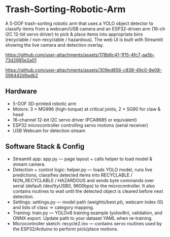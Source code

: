 # Trash-Sorting-Robotic-Arm

A 5-DOF trash-sorting robotic arm that uses a YOLO object detector to classify items from a webcam/USB camera and an ESP32-driven arm (16-ch I2C 12-bit servo driver) to pick & place items into appropriate bins (recyclable / non-recyclable / hazardous). The web UI is built with Streamlit showing the live camera and detection overlay.

https://github.com/user-attachments/assets/178b6c41-1f15-4fc7-aa5b-73d2985e2a01

https://github.com/user-attachments/assets/309ed856-c838-49c0-8e08-598442d9adb2


## Hardware 
- 5-DOF 3D-printed robotic arm
- Motors: 3 × MG996 (high-torque) at critical joints, 2 × SG90 for claw & head
- 16-channel 12-bit I2C servo driver (PCA9685 or equivalent)
- ESP32 microcontroller controlling servo motions (serial receiver)
- USB Webcam for detection stream

## Software Stack & Config

- Streamlit app: app.py — page layout + calls helper to load model & stream camera. 
- Detection + control logic: helper.py — loads YOLO model, runs live predictions, classifies detected items into RECYCLABLE / NON_RECYCLABLE / HAZARDOUS and sends byte commands over serial (default /dev/ttyUSB0, 9600bps) to the microcontroller. It also contains routines to wait until the detected object is cleared before next detection. 
- Settings: settings.py — model path (weights/best.pt), webcam index (0) and lists of class → category mapping. 
- Training: train.py — YOLOv8 training example (yolov8n), validation, and ONNX export. Update path to your dataset YAML when re-training. 
- Microcontroller sketch: recycle2.ino — contains servo routines used by the ESP32/Arduino to perform pick/place motions. 
